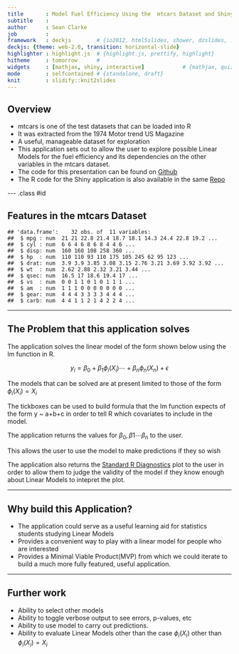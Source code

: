 ```yaml
---
title       : Model Fuel Efficiency Using the  mtcars Dataset and Shiny
subtitle    : 
author      : Sean Clarke
job         : 
framework   : deckjs        # {io2012, html5slides, shower, dzslides, ...}
deckjs: {theme: web-2.0, transition: horizontal-slide}
highlighter : highlight.js  # {highlight.js, prettify, highlight}
hitheme     : tomorrow      # 
widgets     : [mathjax, shiny, interactive]            # {mathjax, quiz, bootstrap}
mode        : selfcontained # {standalone, draft}
knit        : slidify::knit2slides
---
```


## Overview

* mtcars is one of the test datasets that can be loaded into R
* It was extracted from the 1974 Motor trend US Magazine
* A useful, manageable dataset for exploration
* This application sets out to allow the user to explore possible Linear Models for the fuel efficiency and its dependencies on the other variables in the mtcars dataset.
* The code for this presentation can be found on [Github](https://github.com/WelshSean/JHU-Dev-Data-Prods-Project/blob/master/Modelling_mtcars_deck/index.Rmd)
* The R code for the Shiny application is also available in the same [Repo](https://github.com/WelshSean/JHU-Dev-Data-Prods-Project)

--- .class #id 

## Features in the mtcars Dataset


```
## 'data.frame':	32 obs. of  11 variables:
##  $ mpg : num  21 21 22.8 21.4 18.7 18.1 14.3 24.4 22.8 19.2 ...
##  $ cyl : num  6 6 4 6 8 6 8 4 4 6 ...
##  $ disp: num  160 160 108 258 360 ...
##  $ hp  : num  110 110 93 110 175 105 245 62 95 123 ...
##  $ drat: num  3.9 3.9 3.85 3.08 3.15 2.76 3.21 3.69 3.92 3.92 ...
##  $ wt  : num  2.62 2.88 2.32 3.21 3.44 ...
##  $ qsec: num  16.5 17 18.6 19.4 17 ...
##  $ vs  : num  0 0 1 1 0 1 0 1 1 1 ...
##  $ am  : num  1 1 1 0 0 0 0 0 0 0 ...
##  $ gear: num  4 4 4 3 3 3 3 4 4 4 ...
##  $ carb: num  4 4 1 1 2 1 4 2 2 4 ...
```

---

## The Problem that this application solves

The application solves the linear model of the form shown below using the lm function in R. 

$$
y_{i} = \beta_{0} + \beta_{1}\phi_{i}(X_{i}) \cdots  + \beta_{n}\phi_{n}(X_{n}) + \epsilon
$$

The models that can be solved are at present limited to those of the form $\phi_{i}(X_{i})= X_{i}$

The tickboxes can be used to build formula that the lm function expects of the form y ~ a+b+c in order to tell R which covariates to include in the model. 


The application returns the values for  $\beta_{0}, \beta{1} \cdots \beta_{n}$ to the user.

This allows the user to use the model to make predictions if they so wish

The application also returns the [Standard R Diagnostics](http://sphweb.bumc.bu.edu/otlt/MPH-Modules/BS/R/R5_Correlation-Regression/R5_Correlation-Regression7.html) plot to the user in order to allow them to judge the validity of the model if they know enough about Linear Models to intepret the plot. 

---


## Why build this Application?

* The application could serve as a useful learning aid for statistics students studying Linear Models
* Provides a convenient way to play with a linear model for people who are interested
* Provides a Minimal Viable Product(MVP) from which we could iterate to build a much more fully featured, useful application.

---


## Further work

* Ability to select other models
* Ability to toggle verbose output to see errors, p-values, etc
* Ability to use model to carry out predictions.
* Ability to evaluate Linear Models other than the case $\phi_{i}(X_{i})$ other than $\phi_{i}(X_{i})= X_{i}$


